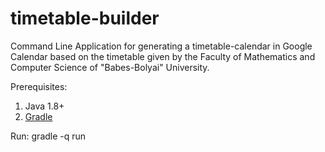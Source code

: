 # timetable-builder
Command Line Application for generating a timetable-calendar in Google Calendar based on the timetable given by the Faculty of Mathematics and Computer Science of "Babes-Bolyai" University.

Prerequisites:
  1) Java 1.8+
  2) [Gradle](https://gradle.org/install)

Run: gradle -q run
